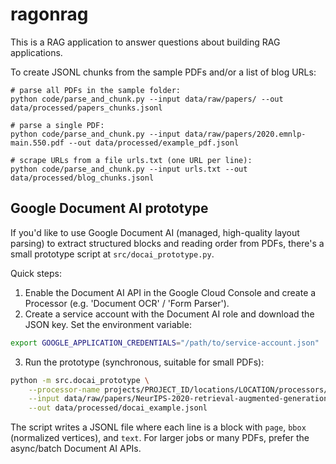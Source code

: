 # ragonrag
This is a RAG application to answer questions about building RAG applications. 

To create JSONL chunks from the sample PDFs and/or a list of blog URLs:
    
    # parse all PDFs in the sample folder:
    python code/parse_and_chunk.py --input data/raw/papers/ --out data/processed/papers_chunks.jsonl

    # parse a single PDF:
    python code/parse_and_chunk.py --input data/raw/papers/2020.emnlp-main.550.pdf --out data/processed/example_pdf.jsonl

    # scrape URLs from a file urls.txt (one URL per line):
    python code/parse_and_chunk.py --input urls.txt --out data/processed/blog_chunks.jsonl

## Google Document AI prototype

If you'd like to use Google Document AI (managed, high-quality layout parsing) to extract structured blocks and reading order from PDFs, there's a small prototype script at `src/docai_prototype.py`.

Quick steps:

1. Enable the Document AI API in the Google Cloud Console and create a Processor (e.g. 'Document OCR' / 'Form Parser').
2. Create a service account with the Document AI role and download the JSON key. Set the environment variable:

```bash
export GOOGLE_APPLICATION_CREDENTIALS="/path/to/service-account.json"
```

3. Run the prototype (synchronous, suitable for small PDFs):

```bash
python -m src.docai_prototype \
    --processor-name projects/PROJECT_ID/locations/LOCATION/processors/PROCESSOR_ID \
    --input data/raw/papers/NeurIPS-2020-retrieval-augmented-generation-for-knowledge-intensive-nlp-tasks-Paper.pdf \
    --out data/processed/docai_example.jsonl
```

The script writes a JSONL file where each line is a block with `page`, `bbox` (normalized vertices), and `text`. For larger jobs or many PDFs, prefer the async/batch Document AI APIs.